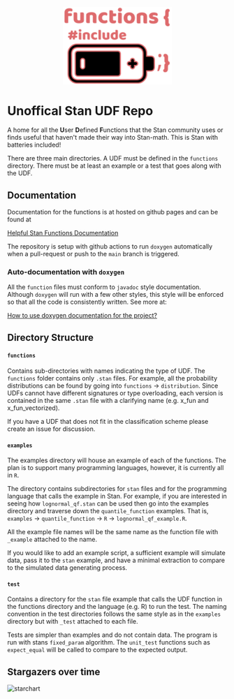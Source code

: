 <p align="center">
<img src="pretty/helpful_logo2_crop.png" alt="drawing" width="250"/>
 </p>

# Unoffical Stan UDF Repo 

A home for all the **U**ser **D**efined **F**unctions that the Stan community uses or finds useful that haven't made their way into Stan-math. This is Stan with batteries included!

There are three main directories. A UDF must be defined in the `functions` directory. There must be at least an example or a test that goes along with the UDF.

## Documentation 
Documentation for the functions is at hosted on github pages and can be found at 

<a href="https://spinkney.github.io/helpful_stan_functions/"> Helpful Stan Functions Documentation </a>

The repository is setup with github actions to run `doxygen` automatically when a pull-request or push to the `main` branch is triggered. 

### Auto-documentation with `doxygen`

All the `function` files must conform to `javadoc` style documentation. Although `doxygen` will run with a few other styles, this style will be enforced so that all the code is consistently written. See more at:

[How to use doxygen documentation for the project?](https://spinkney.github.io/helpful_stan_functions/doxygen_doc.html)

## Directory Structure

#### `functions`

Contains sub-directories with names indicating the type of UDF. The `functions` folder contains only `.stan` files. For example, all the probability distributions can be found by going into `functions` -> `distribution`. Since UDFs cannot have different signatures or type overloading, each version is contained in the same `.stan` file with a clarifying name (e.g. x_fun and x_fun_vectorized).

If you have a UDF that does not fit in the classification scheme please create an issue for discussion. 

#### `examples`

The examples directory will house an example of each of the functions. The plan is to support many programming languages, however, it is currently all in `R`. 

The directory contains subdirectories for `stan` files and for the programming language that calls the example in Stan. For example, if you are interested in seeing how `lognormal_qf.stan` can be used then go into the examples directory and traverse down the `quantile_function` examples. That is, `examples` -> `quantile_function` -> `R` -> `lognormal_qf_example.R`. 

All the example file names will be the same name as the function file with `_example` attached to the name. 

If you would like to add an example script, a sufficient example will simulate data, pass it to the `stan` example, and have a minimal extraction to compare to the simulated data generating process.

#### `test`

Contains a directory for the `stan` file example that calls the UDF function in the functions directory and the language (e.g. R) to run the test. The naming convention in the test directories follows the same style as in the `examples` directory but with `_test` attached to each file.

Tests are simpler than examples and do not contain data. The program is run with stans `fixed_param` algorithm. The `unit_test` functions such as `expect_equal` will be called to compare to the expected output.


## Stargazers over time

![starchart](https://user-images.githubusercontent.com/23704057/143876874-0f6a1f2a-6466-4e4b-a1bd-99d69383a9c3.png)
